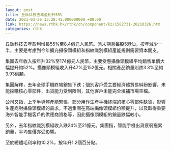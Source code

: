 ```yaml
---
layout: post
title: 丘鈦科技去年盈利升55%
date: 2021-03-26 13:28:41.000000000 +08:00
link: https://news.rthk.hk/rthk/ch/component/k2/1582731-20210326.htm
categories: rthk
---
```


丘鈦科技去年盈利增長55%至8.4億元人民幣。派末期息每股5港仙，按年減少一半，主要是考慮到今年擴充攝像頭模組和指紋識別模組產能規劃需要資本開支。

集團去年收入按年升32%至174億元人民幣，主要受惠攝像頭模組平均銷售單價大幅提升約52%。攝像頭模組收入升47%至152億元。相關產品銷量則跌3.3%至約3.93億顆。

集團解釋，去年全球手機終端銷售下跌；個別客戶受主要經濟體貿易糾紛影響，未能採購核心零部件，出貨能力受到限制，其他客戶未能完全填補巿場空檔。

公司又指，上季半導體產能緊張，部分用作生產手機終端的核心零部件缺貨，影響生產商對攝像頭模組的需求，不過集團在高端攝像頭模組份額提升，以及取得重要海外智能手機客戶的供應商資格等，因此攝像頭模組的銷量跌幅較小。

另外，去年指紋識別模組收入跌24%至21億元。集團指，智能手機出貨疲弱拖累銷量，平均售價亦受影響。

至於總體毛利率約10.2%，按年升1.2個百分點。
